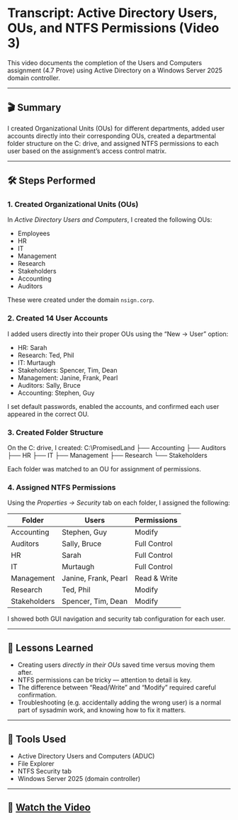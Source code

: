 # Transcript: Active Directory Users, OUs, and NTFS Permissions (Video 3)

This video documents the completion of the Users and Computers assignment (4.7 Prove) using Active Directory on a Windows Server 2025 domain controller.

---

## 🎬 Summary

I created Organizational Units (OUs) for different departments, added user accounts directly into their corresponding OUs, created a departmental folder structure on the C: drive, and assigned NTFS permissions to each user based on the assignment’s access control matrix.

---

## 🛠️ Steps Performed

### 1. Created Organizational Units (OUs)
In *Active Directory Users and Computers*, I created the following OUs:
- Employees
- HR
- IT
- Management
- Research
- Stakeholders
- Accounting
- Auditors

These were created under the domain `nsign.corp`.

### 2. Created 14 User Accounts
I added users directly into their proper OUs using the “New → User” option:
- HR: Sarah
- Research: Ted, Phil
- IT: Murtaugh
- Stakeholders: Spencer, Tim, Dean
- Management: Janine, Frank, Pearl
- Auditors: Sally, Bruce
- Accounting: Stephen, Guy

I set default passwords, enabled the accounts, and confirmed each user appeared in the correct OU.

### 3. Created Folder Structure
On the C: drive, I created:
    C:\PromisedLand
    ├── Accounting
    ├── Auditors
    ├── HR
    ├── IT
    ├── Management
    ├── Research
    └── Stakeholders


Each folder was matched to an OU for assignment of permissions.

### 4. Assigned NTFS Permissions
Using the *Properties → Security* tab on each folder, I assigned the following:

| Folder       | Users                       | Permissions     |
|--------------|-----------------------------|-----------------|
| Accounting   | Stephen, Guy                | Modify          |
| Auditors     | Sally, Bruce                | Full Control    |
| HR           | Sarah                       | Full Control    |
| IT           | Murtaugh                    | Full Control    |
| Management   | Janine, Frank, Pearl        | Read & Write    |
| Research     | Ted, Phil                   | Modify          |
| Stakeholders | Spencer, Tim, Dean          | Modify          |

I showed both GUI navigation and security tab configuration for each user.

---

## 🧠 Lessons Learned

- Creating users *directly in their OUs* saved time versus moving them after.
- NTFS permissions can be tricky — attention to detail is key.
- The difference between “Read/Write” and “Modify” required careful confirmation.
- Troubleshooting (e.g. accidentally adding the wrong user) is a normal part of sysadmin work, and knowing how to fix it matters.

---

## 🧰 Tools Used

- Active Directory Users and Computers (ADUC)
- File Explorer
- NTFS Security tab
- Windows Server 2025 (domain controller)

---

## 🔗 [Watch the Video](https://youtu.be/hFWW-Em5pkk)
